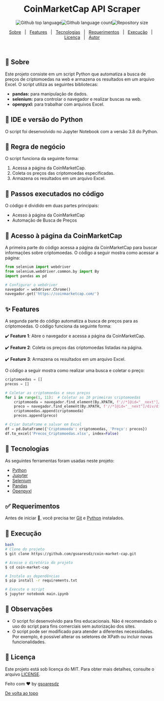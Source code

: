<h1 align="center">CoinMarketCap API Scraper</h1><p align="center"><img alt="Github top language" src="https://img.shields.io/github/languages/top/gsoaresdz/coin-market-cap?color=56BEB8"><img alt="Github language count" src="https://img.shields.io/github/languages/count/gsoaresdz/coin-market-cap?color=56BEB8"><img alt="Repository size" src="https://img.shields.io/github/repo-size/gsoaresdz/coin-market-cap?color=56BEB8">
  <!--<img alt="License" src="https://img.shields.io/github/license/gsoaresdz/coin-market-cap?color=56BEB8">-->
</p><p align="center"><a href="#dart-sobre">Sobre</a> &#xa0; | &#xa0;
  <a href="#sparkles-features">Features</a> &#xa0; | &#xa0;
  <a href="#rocket-tecnologias">Tecnologias</a> &#xa0; | &#xa0;
  <a href="#white_check_mark-requerimentos">Requerimentos</a> &#xa0; | &#xa0;
  <a href="#checkered_flag-execução">Execução</a> &#xa0; | &#xa0;
  <a href="#memo-licença">Licença</a> &#xa0; | &#xa0;
  <a href="https://github.com/gsoaresdz" target="_blank">Autor</a></p><br>
  
## **:dart: Sobre**

Este projeto consiste em um script Python que automatiza a busca de preços de criptomoedas na web e armazena os resultados em um arquivo Excel. O script utiliza as seguintes bibliotecas:

- **pandas:** para manipulação de dados.
- **selenium:** para controlar o navegador e realizar buscas na web.
- **openpyxl:** para trabalhar com arquivos Excel.

## **:memo: IDE e versão do Python**

O script foi desenvolvido no Jupyter Notebook com a versão 3.8 do Python.

## **:memo: Regra de negócio**

O script funciona da seguinte forma:

1. Acessa a página da CoinMarketCap.
2. Coleta os preços das criptomoedas especificadas.
3. Armazena os resultados em um arquivo Excel.

## **:memo: Passos executados no código**

O código é dividido em duas partes principais:

- Acesso à página da CoinMarketCap
- Automação de Busca de Preços

## **:memo: Acesso à página da CoinMarketCap**

A primeira parte do código acessa a página da CoinMarketCap para buscar informações sobre criptomoedas. O código a seguir mostra como acessar a página:

```python
from selenium import webdriver
from selenium.webdriver.common.by import By
import pandas as pd

# Configurar o webdriver
navegador = webdriver.Chrome()
navegador.get('https://coinmarketcap.com/')
```

## **:sparkles: Features**

A segunda parte do código automatiza a busca de preços para as criptomoedas. O código funciona da seguinte forma:

:heavy_check_mark: **Feature 1**: Abre o navegador e acessa a página da CoinMarketCap.

:heavy_check_mark: **Feature 2**: Coleta os preços das criptomoedas listadas na página.

:heavy_check_mark: **Feature 3**: Armazena os resultados em um arquivo Excel.

O código a seguir mostra como realizar uma busca e coletar o preço:

```python
criptomoedas = []
precos = []

# Coletar as criptomoedas e seus preços
for i in range(1, 11):  # Coletar as 10 primeiras criptomoedas
    criptomoeda = navegador.find_element(By.XPATH, f'//*[@id="__next"]/div/div[1]/div[2]/div/div[1]/div/table/tbody/tr[{i}]/td[3]/div/a/div/div/p').text
    preco = navegador.find_element(By.XPATH, f'//*[@id="__next"]/div/div[1]/div[2]/div/div[1]/div/table/tbody/tr[{i}]/td[4]/div/a/span').text
    criptomoedas.append(criptomoeda)
    precos.append(preco)

# Criar DataFrame e salvar em Excel
df = pd.DataFrame({'Criptomoeda': criptomoedas, 'Preço': precos})
df.to_excel('Precos_Criptomoedas.xlsx', index=False)
```

## **:rocket: Tecnologias**

As seguintes ferramentas foram usadas neste projeto:

- [Python](https://www.python.org/)
- [Jupyter](https://jupyter.org/)
- [Selenium](https://www.selenium.dev/)
- [Pandas](https://pandas.pydata.org/)
- [Openpyxl](https://openpyxl.readthedocs.io/)

## **:white_check_mark: Requerimentos**

Antes de iniciar :checkered_flag:, você precisa ter [Git](https://git-scm.com/) e [Python](https://www.python.org/) instalados.

## **:checkered_flag: Execução**

```bash
bash
# Clone do projeto
$ git clone https://github.com/gsoaresdz/coin-market-cap.git

# Acesse o diretório do projeto
$ cd coin-market-cap

# Instale as dependências
$ pip install -r requirements.txt

# Execute o script
$ jupyter notebook main.ipynb
```

## **:memo: Observações**

- O script foi desenvolvido para fins educacionais. Não é recomendado o uso do script para fins comerciais sem autorização dos sites.
- O script pode ser modificado para atender a diferentes necessidades. Por exemplo, é possível alterar os seletores de XPath ou incluir novas funcionalidades.

## **:memo: Licença**

Este projeto está sob licença do MIT. Para obter mais detalhes, consulte o arquivo [LICENSE](https://chatgpt.com/c/LICENSE).

Feito com :heart: by <a href="https://github.com/gsoaresdz" target="_blank">gsoaresdz</a>

<a href="#top">De volta ao topo</a>
